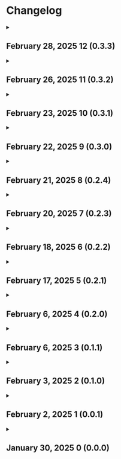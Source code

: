 <h1>Changelog</h1>
<details>
  <summary>
    <h2>February 28, 2025 12 (0.3.3)</h2>
  </summary>
  <p>• Updated launch information</p>
  <p>• Updated Event information</p>
  <p>• Updated Starship Test Flight 8 page</p>
</details>

<details>
  <summary>
    <h2>February 26, 2025 11 (0.3.2)</h2>
  </summary>
  <p>• Updated launch information</p>
</details>


<details>
  <summary>
    <h2>February 23, 2025 10 (0.3.1)</h2>
  </summary>
  <p>• Updated launch information</p>
  <P>• Finished adding all events to Event page</P>
</details>

<details>
  <summary><h2>February 22, 2025 9 (0.3.0)</summary>
  <p>Welcome to update 0.3.0. Another feature that was added is the Events page. That page will show events like landings, conferences, and flybys. You can click on the card to learn more about the event.</p>
  <p>• Changed Changelog to redirect to a new changelog page in GitHub</p>
  <p>• Updated launch information</p>
  <p>• Added Events Page</p>
</details>

<details>
  <summary><h2>February 21, 2025 8 (0.2.4)</h2></summary>
  <p>• Updated launch information</p>
  <p>• Updated News section on Home page</p>
</details>

<details>
  <summary><h2>February 20, 2025 7 (0.2.3)</h2></summary>
  <p>• Updated launch information</p>
  <p>• Updated Starship IFT-8 page</p>
  <p>• Updated News section on Home page</p>
</details>

<details>
  <summary><h2>February 18, 2025 6 (0.2.2)</summary>
    <p>I moved the page files into folders to make it easier to find spacific files. It doesn't affect how the app works, it just makes it so I can find an individual file better. Let me know if you encounter any problems.</p>
    <p>• Updated launch information</p>
    <p>• Moved app files into folders to make it easier for me to find</p>
</details>

<details>
  <summary><h2>February 17, 2025 5 (0.2.1)</h2></summary>
  <p>• Updated launch information</p>
  <p>• Updated Starship Flight 8 page</p>
  <p>• Updated About page</p>
</details>

<details>
  <summary><h2>February 6, 2025 4 (0.2.0)</h2></summary>
    <p>• Decreased font size for a card in News section to fit text in the entire card</p>
    <p>• Updated launch information</p>
    <p>• Added new card on News section</p>
    <p>• Changed how version titles appear on Changelog page</p>
    <p>• Added Updates page</p>
</details>

<details>
  <summary><h2>February 6, 2025 3 (0.1.1)</h2></summary>
    <p>Sorry for the update delay, version 0.1.1 is here now.</p>
    <p>• Updated launch information</p>
    <p>• Updated Nwes section on home page</p>
    <p>• Increased font size for vresion titles in Changelog page</p>
</details>

<details>
  <summary><h2>February 3, 2025 2 (0.1.0)</h2></summary>
  <p>• Decreased font size for version titles</p>
  <p>• Updated some launch information</p>
  <p>• Redesigned Links section in About page</p>
  <p>• Decreased title font sizes for Artemis II-VI, Starship-IFT 1-8, and Starship HLS</p>
  <p>• Fixed image not loading for Starship Test Flight 6 page</p>
</details>

<details>
  <summary><h2>February 2, 2025 1 (0.0.1)</h2></summary>
  <p>• Changed CSO-3 launch</p>
  <p>• Updated launch schedules</p>
  <p>• Made X-t9 card clickable in Featured Missions</p>
  <p>• Shrunk font sizes on title app bars</p>
  <p>• Shrunk banner titles for Starship test flight missions and some other rockets</p>
  <p>• Fixed images not loading for Artemis IV and Ariane Next</p>
  <p>• Made Artemis II card clickable</p>
</details>

<details>
  <summary><h2>January 30, 2025 0 (0.0.0)</h2></summary>
  <p>Initial beta release is finally here! Sorry for the wait, so many problems were encountered when trying to release it. Any feedback will be appreciated.</p>
  <p>• Updated Home page</p>
  <p>• Updated Launch page</p>
  <p>• Added side navigation</p>
  <P>• Added Home page</P>
  <p>• Added Launch page</p>
  <p>• Added Livestream page</p>
  <p>• Added Changelog page</p>
  <p>• Added About page</p>
  <p>• Added NASA launch page</p>
  <p>• Added SpaceX launch page</p>
  <p>• Added Roscosmos launch page</p>
  <p>• Added ULA launch page</p>
  <p>• Added RocketLab launch page</p>
  <p>• Added Blue Origin launch page</p>
  <p>• Added Arianespace launch page</p>
  <p>• Added Artemis section and navigation</p>
  <p>• Added ARtemis missions I-VI</p>
  <p>• Added external links to cards on schedule pages</p>
  <p>• Added Image Carousels</p>
  <p>• Added Starship missions 1-8</p>
  <p>• Added Starship Human Landing System</p>
  <p>• Added Starship to navigation</p>
  <p>• Added Rockets page to navigation</p>
  <p>• Added the Ariane rocket family</p>
  <p>• Added bottom navigation bar to Starship page</p>
  <p>• Added ATlas-Able rocket to NAA Rockets page</p>
  <p>• Added Vega C rocket</p>
  <p>• Redesigned launch page</p>
  <p>• Redesigned About page</p>
  <p>• Redesigned Changelog page</p>
  <p>• REdesigned Home page</p>
  <p>• Shrunk image carousels on home page</p>
  <p>• Changed image reference names, so I could load it in the Android emulator</p> Changed the image for Starship IFT-7
</details>
